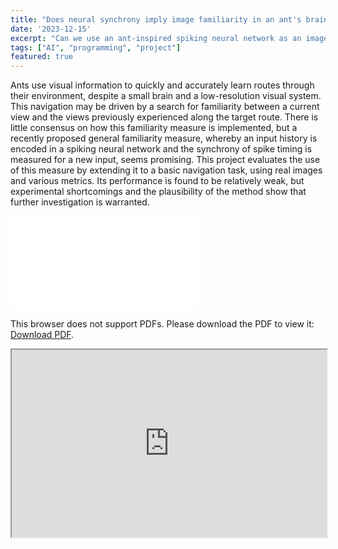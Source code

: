 ```yaml
---
title: "Does neural synchrony imply image familiarity in an ant's brain?"
date: '2023-12-15'
excerpt: "Can we use an ant-inspired spiking neural network as an image 'familiarity' measure - and what does it tell us about ant navigation?"
tags: ["AI", "programming", "project"]
featured: true
---
```


Ants use visual information to quickly and accurately learn routes through their environment, despite a small brain and a low-resolution visual system. This navigation may be driven by a search for familiarity between a current view and the views previously experienced along the target route. There is little consensus on how this familiarity measure is implemented, but a recently proposed general familiarity measure, whereby an input history is encoded in a spiking neural network and the synchrony of spike timing is measured for a new input, seems promising. This project evaluates the use of this measure by extending it to a basic navigation task, using real images and various metrics. Its performance is found to be relatively weak, but experimental shortcomings and the plausibility of the method show that further investigation is warranted.

<object data="/misc/thesis.pdf" type="application/pdf" width="100%" height="700px">
    <embed src="/misc/thesis.pdf">
        <p>This browser does not support PDFs. Please download the PDF to view it: <a href="/misc/thesis.pdf">Download PDF</a>.</p>
    </embed>
</object>

<iframe src="https://www.youtube.com/embed/cJIfgjZyjng" title="Spiking neural network video" width="100%" height="300px"></iframe>